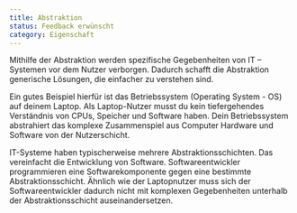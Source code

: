 ```yaml
---
title: Abstraktion
status: Feedback erwünscht
category: Eigenschaft
---
```


Mithilfe der Abstraktion werden spezifische Gegebenheiten von IT – Systemen vor dem Nutzer verborgen.
Dadurch schafft die Abstraktion generische Lösungen, die einfacher zu verstehen sind.

Ein gutes Beispiel hierfür ist das Betriebssystem (Operating System - OS) auf deinem Laptop.
Als Laptop-Nutzer musst du kein tiefergehendes Verständnis von CPUs, Speicher und Software haben.
Dein Betriebssystem abstrahiert das komplexe Zusammenspiel aus Computer Hardware und Software von der Nutzerschicht.

IT-Systeme haben typischerweise mehrere Abstraktionsschichten.
Das vereinfacht die Entwicklung von Software.
Softwareentwickler programmieren eine Softwarekomponente gegen eine bestimmte Abstraktionsschicht.
Ähnlich wie der Laptopnutzer muss sich der Softwareentwickler dadurch nicht mit komplexen Gegebenheiten unterhalb der Abstraktionsschicht auseinandersetzen.